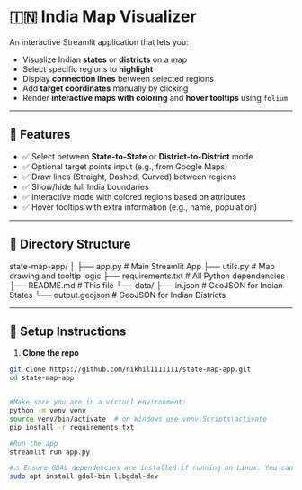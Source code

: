 # 🇮🇳 India Map Visualizer

An interactive Streamlit application that lets you:

- Visualize Indian **states** or **districts** on a map
- Select specific regions to **highlight**
- Display **connection lines** between selected regions
- Add **target coordinates** manually by clicking
- Render **interactive maps with coloring** and **hover tooltips** using `folium`

---

## 📸 Features

- ✅ Select between **State-to-State** or **District-to-District** mode
- ✅ Optional target points input (e.g., from Google Maps)
- ✅ Draw lines (Straight, Dashed, Curved) between regions
- ✅ Show/hide full India boundaries
- ✅ Interactive mode with colored regions based on attributes
- ✅ Hover tooltips with extra information (e.g., name, population)

---

## 📁 Directory Structure
state-map-app/
│
├── app.py # Main Streamlit App
├── utils.py # Map drawing and tooltip logic
├── requirements.txt # All Python dependencies
├── README.md # This file
└── data/
├── in.json # GeoJSON for Indian States
└── output.geojson # GeoJSON for Indian Districts



---

## 🔧 Setup Instructions

1. **Clone the repo**

```bash
git clone https://github.com/nikhil1111111/state-map-app.git
cd state-map-app


#Make sure you are in a virtual environment:
python -m venv venv
source venv/bin/activate  # on Windows use venv\Scripts\activate
pip install -r requirements.txt

#Run the app
streamlit run app.py

#⚠️ Ensure GDAL dependencies are installed if running on Linux. You can install them via:
sudo apt install gdal-bin libgdal-dev
